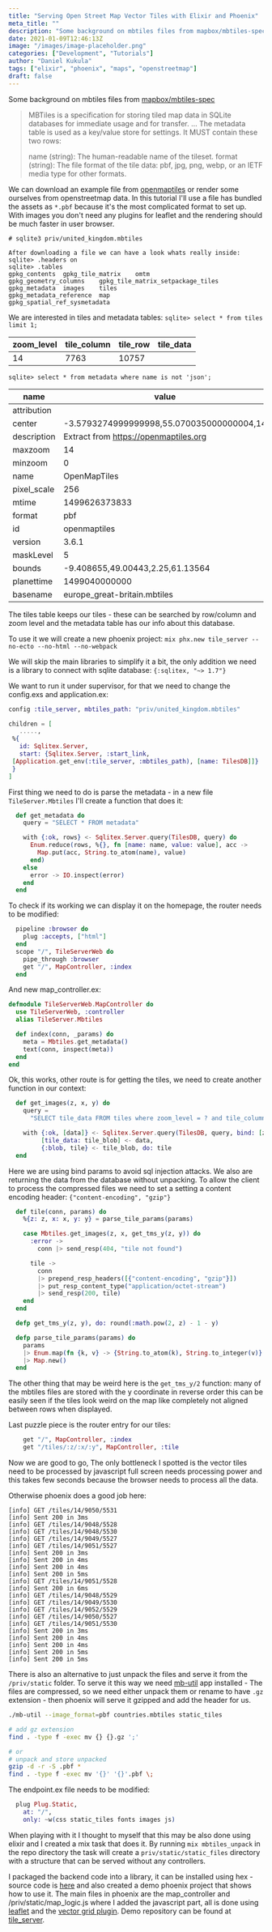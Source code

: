 ```yaml
---
title: "Serving Open Street Map Vector Tiles with Elixir and Phoenix"
meta_title: ""
description: "Some background on mbtiles files from mapbox/mbtiles-spec. MBTiles is a specification for storing tiled map data in SQLite databases..."
date: 2021-01-09T12:46:13Z
image: "/images/image-placeholder.png"
categories: ["Development", "Tutorials"]
author: "Daniel Kukula"
tags: ["elixir", "phoenix", "maps", "openstreetmap"]
draft: false
---
```


Some background on mbtiles files from [mapbox/mbtiles-spec](https://github.com/mapbox/mbtiles-spec/blob/master/1.3/spec.md)

> MBTiles is a specification for storing tiled map data in SQLite databases for immediate usage and for transfer.
> ...
> The metadata table is used as a key/value store for settings. It MUST contain these two rows:
>
> name (string): The human-readable name of the tileset.
> format (string): The file format of the tile data: pbf, jpg, png, webp, or an IETF media type for other formats.

We can download an example file from [openmaptiles](https://openmaptiles.org/) or render some ourselves from openstreetmap data. In this tutorial I'll use a file has bundled the assets as `*.pbf` because it's the most complicated format to set up. With images you don't need any plugins for leaflet and the rendering should be much faster in user browser.

`# sqlite3 priv/united_kingdom.mbtiles`
```   
After downloading a file we can have a look whats really inside:
sqlite> .headers on
sqlite> .tables
gpkg_contents  gpkg_tile_matrix    omtm    
gpkg_geometry_columns    gpkg_tile_matrix_setpackage_tiles
gpkg_metadata  images    tiles   
gpkg_metadata_reference  map
gpkg_spatial_ref_sysmetadata
```
    
We are interested in tiles and metadata tables:
`sqlite> select * from tiles limit 1;`

zoom_level | tile_column | tile_row | tile_data
--- | --- | --- | ---
14    | 7763   | 10757    |
    
`sqlite> select * from metadata where name is not 'json';`

name   | value
--- | ---
attribution | <a href="http://www.openmaptiles.org/">
center | -3.5793274999999998,55.070035000000004,14
description | Extract from https://openmaptiles.org
maxzoom| 14
minzoom| 0
name   | OpenMapTiles
pixel_scale | 256
mtime  | 1499626373833
format | pbf
id| openmaptiles
version| 3.6.1
maskLevel   | 5
bounds | -9.408655,49.00443,2.25,61.13564
planettime  | 1499040000000
basename    | europe_great-britain.mbtiles
   
The tiles table keeps our tiles - these can be searched by row/column and zoom level and the metadata table has our info about this database.

To use it we will create a new phoenix project:
`mix phx.new tile_server --no-ecto --no-html --no-webpack`

We will skip the main libraries to simplify it a bit, the only addition we need is a library to connect with sqlite database:
`{:sqlitex, "~> 1.7"}`

We want to run it under supervisor, for that we need to change the config.exs and application.ex:
```elixir
config :tile_server, mbtiles_path: "priv/united_kingdom.mbtiles"
```

```elixir
children = [
   .....,
 %{
   id: Sqlitex.Server,
   start: {Sqlitex.Server, :start_link,
 [Application.get_env(:tile_server, :mbtiles_path), [name: TilesDB]]}
 }
]
```

First thing we need to do is parse the metadata - in a new file `TileServer.Mbtiles` I'll create a function that does it:
```elixir
  def get_metadata do
    query = "SELECT * FROM metadata"

    with {:ok, rows} <- Sqlitex.Server.query(TilesDB, query) do
      Enum.reduce(rows, %{}, fn [name: name, value: value], acc ->
        Map.put(acc, String.to_atom(name), value)
      end)
    else
      error -> IO.inspect(error)
    end
  end
```

To check if its working we can display it on the homepage, the router needs to be modified:
```elixir
  pipeline :browser do
    plug :accepts, ["html"]
  end
  scope "/", TileServerWeb do
    pipe_through :browser
    get "/", MapController, :index
  end
```

And new map_controller.ex:
```elixir
defmodule TileServerWeb.MapController do
  use TileServerWeb, :controller
  alias TileServer.Mbtiles

  def index(conn, _params) do
    meta = Mbtiles.get_metadata()
    text(conn, inspect(meta))
  end
end
```

Ok, this works, other route is for getting the tiles, we need to create another function in our context:
```elixir
  def get_images(z, x, y) do
    query =
      "SELECT tile_data FROM tiles where zoom_level = ? and tile_column = ? and tile_row = ?"

    with {:ok, [data]} <- Sqlitex.Server.query(TilesDB, query, bind: [z, x, y]),
         [tile_data: tile_blob] <- data,
         {:blob, tile} <- tile_blob, do: tile
  end
```

Here we are using bind params to avoid sql injection attacks. We also are returning the data from the database without unpacking. To allow the client to process the compressed files we need to set a setting a content encoding header:
`{"content-encoding", "gzip"}`

```elixir
  def tile(conn, params) do
    %{z: z, x: x, y: y} = parse_tile_params(params)

    case Mbtiles.get_images(z, x, get_tms_y(z, y)) do
      :error ->
        conn |> send_resp(404, "tile not found")

      tile ->
        conn
        |> prepend_resp_headers([{"content-encoding", "gzip"}])
        |> put_resp_content_type("application/octet-stream")
        |> send_resp(200, tile)
    end
  end

  defp get_tms_y(z, y), do: round(:math.pow(2, z) - 1 - y)

  defp parse_tile_params(params) do
    params
    |> Enum.map(fn {k, v} -> {String.to_atom(k), String.to_integer(v)} end)
    |> Map.new()
  end
```

The other thing that may be weird here is the `get_tms_y/2` function: many of the mbtiles files are stored with the y coordinate in reverse order this can be easily seen if the tiles look weird on the map like completely not aligned between rows when displayed.

Last puzzle piece is the router entry for our tiles:
```elixir
    get "/", MapController, :index
    get "/tiles/:z/:x/:y", MapController, :tile
```

Now we are good to go, The only bottleneck I spotted is the vector tiles need to be processed by javascript full screen needs processing power and this takes few seconds because the browser needs to process all the data. 

Otherwise phoenix does a good job here:
```
[info] GET /tiles/14/9050/5531   
[info] Sent 200 in 3ms 
[info] GET /tiles/14/9048/5528
[info] GET /tiles/14/9048/5530
[info] GET /tiles/14/9049/5527
[info] GET /tiles/14/9051/5527
[info] Sent 200 in 3ms 
[info] Sent 200 in 4ms 
[info] Sent 200 in 4ms 
[info] Sent 200 in 5ms 
[info] GET /tiles/14/9051/5528   
[info] Sent 200 in 6ms 
[info] GET /tiles/14/9048/5529   
[info] GET /tiles/14/9049/5530   
[info] GET /tiles/14/9052/5529   
[info] GET /tiles/14/9050/5527   
[info] GET /tiles/14/9051/5530   
[info] Sent 200 in 3ms 
[info] Sent 200 in 4ms 
[info] Sent 200 in 4ms 
[info] Sent 200 in 5ms 
[info] Sent 200 in 5ms 
```

There is also an alternative to just unpack the files and serve it from the `/priv/static` folder.
To serve it this way we need [mb-util](https://github.com/mapbox/mbutil) app installed - The files are compressed, so we need either unpack them or rename to have `.gz` extension - then phoenix will serve it gzipped and add the header for us. 

```bash
./mb-util --image_format=pbf countries.mbtiles static_tiles

# add gz extension
find . -type f -exec mv {} {}.gz ';'

# or
# unpack and store unpacked
gzip -d -r -S .pbf *
find . -type f -exec mv '{}' '{}'.pbf \;
```

The endpoint.ex file needs to be modified:
```elixir
  plug Plug.Static,
    at: "/",
    only: ~w(css static_tiles fonts images js)
```

When playing with it I thought to myself that this may be also done using elixir and I created a mix task that does it. By running `mix mbtiles_unpack` in the repo directory the task will create a `priv/static/static_files` directory with a structure that can be served without any controllers.

I packaged the backend code into a library, it can be installed using hex - source code is [here](https://github.com/dkuku/mbtiles) and also created a demo phoenix project that shows how to use it.
The main files in phoenix are the map_controller and /priv/static/map_logic.js where I added the javascript part, all is done using [leaflet](https://leafletjs.com/) and the [vector grid plugin](https://github.com/Leaflet/Leaflet.VectorGrid). Demo repository can be found at [tile_server](https://github.com/dkuku/tile_server).
